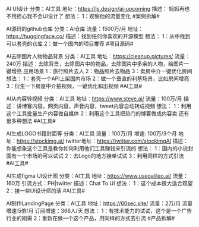 AI UI设计
分类：AI工具
地址：https://js.design/ai-upcoming
描述：
妈妈再也不用担心我不会UI设计了
想法：
1：观察他的流量变化
#案例拆解#


AI源码的github仓库
分类：AI仓库
流量：1500万/月
地址：https://huggingface.co/
描述：找到任何你喜欢的开源模型
想法：
1：从中找到可以套壳的仓库
2：做一个国内的项目推荐
#项目源码#

AI去除图片人物物品背景
分类：AI工具
地址：https://cleanup.pictures/
流量：240万
描述：去除背景，去除图片中的物品，去除图片中多余的人物，给图片一键增亮
应用场景
1：旅行照片去人
2：物品照片去物品
3：卖房中介一键优化房间
想法：
1：套壳一个API上架国内市场
2：做一个垂直的利基场景，比如房间增亮
3：衍生一下房屋中介拍视频，一键优化和出视频
#AI工具#


AI从内容转视频
分类：AI工具
地址：https://www.steve.ai/
流量：100万/月
描述：讲博客内容，网页内容，声音内容，tweet内容自动转成视频
想法：
1：利用这个工具批量生产内容做自媒体
2：利用这个工具把热门的博客做成内容卖
还有很多种想法
#AI工具#

AI生成LOGO书籍封面等
分类：AI工具
流量：100万/月
增速: 100万/3个月
地址：https://stockimg.ai/
twitter地址：https://twitter.com/stockimgAI
描述：你能想象这个工具是教你如何利用他们工具赚钱来引流的
想法：
1：国内的小说封面有一个市场的可以试试
2：去Logo的地方接单试试
3：利用同样的方式引流
#AI工具#

AI生成figma UI设计图
分类：AI工具
地址：https://www.usegalileo.ai/
流量：160万
引流方式：PH|twitter
描述：Chat To UI
想法：
1：这个成本很大适合观望
2：接一些UI设计师的活
#AI工具#


AI制作LandingPage
分类：AI工具
地址：https://60sec.site/
流量：2万/月
流量增速:5倍/月
订阅增速：366人/天
想法：
1：有技术能力的试试，这个是一个广告行业的刚需
2：重新在做一个这个产品，用同样的方式去引流
#产品拆解#